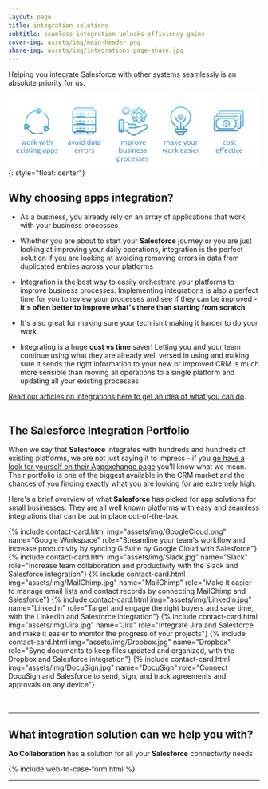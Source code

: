 ```yaml
---
layout: page
title: integration solutions
subtitle: seamless integration unlocks efficiency gains
cover-img: assets/img/main-header.png
share-img: assets/img/integrations-page-share.jpg
---
```


Helping you integrate Salesforce with other systems seamlessly is an absolute priority for us.

![Integrations Advantages](assets/img/integrations-infographic.jpg){: style="float: center"}

## Why choosing apps integration?

* As a business, you already rely on an array of applications that work with your business processes

* Whether you are about to start your **Salesforce** journey or you are just looking at improving your daily operations, integration is the perfect solution if you are looking at avoiding removing errors in data from duplicated entries across your platforms

* Integration is the best way to easily orchestrate your platforms to improve business processes. Implementing integrations is also a perfect time for you to review your processes and see if they can be improved - **it's often better to improve what's there than starting from scratch**

* It's also great for making sure your tech isn't making it harder to do your work

* Integrating is a huge **cost vs time** saver! Letting you and your team continue using what they are already well versed in using and making sure it sends the right information to your new or improved CRM is much more sensible than moving all operations to a single platform and updating all your existing processes

[Read our articles on integrations here to get an idea of what you can do](https://aocollab.tech/tags/#Integrations).
<br/>
<br/>

## The Salesforce Integration Portfolio
When we say that **Salesforce** integrates with hundreds and hundreds of existing platforms, we are not just saying it to impress - if you [go have a look for yourself on their Appexchange page](https://appexchange.salesforce.com/) you'll know what we mean. Their portfolio is one of the biggest available in the CRM market and the chances of you finding exactly what you are looking for are extremely high.

Here's a brief overview of what **Salesforce** has picked for app solutions for small businesses. They are all well known platforms with easy and seamless integrations that can be put in place out-of-the-box.

<div class="card-holder">
{% include contact-card.html img="assets/img/GoogleCloud.png" name="Google Workspace" role="Streamline your team's workflow and increase productivity by syncing G Suite by Google Cloud with Salesforce"}
{% include contact-card.html img="assets/img/Slack.jpg" name="Slack" role="Increase team collaboration and productivity with the Slack and Salesforce integration"}
{% include contact-card.html img="assets/img/MailChimp.jpg" name="MailChimp" role="Make it easier to manage email lists and contact records by connecting MailChimp and Salesforce"}
{% include contact-card.html img="assets/img/LinkedIn.jpg" name="LinkedIn" role="Target and engage the right buyers and save time, with the LinkedIn and Salesforce integration"}
{% include contact-card.html img="assets/img/Jira.jpg" name="Jira" role="Integrate Jira and Salesforce and make it easier to monitor the progress of your projects"}
{% include contact-card.html img="assets/img/Dropbox.jpg" name="Dropbox" role="Sync documents to keep files updated and organized, with the Dropbox and Salesforce integration"}
{% include contact-card.html img="assets/img/DocuSign.jpg" name="DocuSign" role="Connect DocuSign and Salesforce to send, sign, and track agreements and approvals on any device"}
</div>
<br/>
<br/>

---
## What integration solution can we help you with?

**Ao Collaboration** has a solution for all your **Salesforce** connectivity needs

{% include web-to-case-form.html %}

---
<br/>
<br/>
